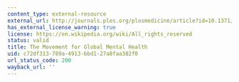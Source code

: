 ```yaml
---
content_type: external-resource
external_url: http://journals.plos.org/plosmedicine/article?id=10.1371/journal.pmed.1000159
has_external_license_warning: true
license: https://en.wikipedia.org/wiki/All_rights_reserved
status: valid
title: The Movement for Global Mental Health
uid: c72df313-789a-4913-bbd1-27a8faa382f0
url_status_code: 200
wayback_url: ''
---
```

